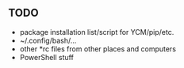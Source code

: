 ## TODO

- package installation list/script for YCM/pip/etc.
- ~/.config/bash/...
- other *rc files from other places and computers
- PowerShell stuff
